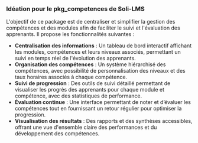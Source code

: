 ### Idéation pour le **pkg_competences** de **Soli-LMS**

L'objectif de ce package est de centraliser et simplifier la gestion des compétences et des modules afin de faciliter le suivi et l'évaluation des apprenants. Il propose les fonctionnalités suivantes :

- **Centralisation des informations** : Un tableau de bord interactif affichant les modules, compétences et leurs niveaux associés, permettant un suivi en temps réel de l'évolution des apprenants.
- **Organisation des compétences** : Un système hiérarchisé des compétences, avec possibilité de personnalisation des niveaux et des taux horaires associés à chaque compétence.
- **Suivi de progression** : Des outils de suivi détaillé permettant de visualiser les progrès des apprenants pour chaque module et compétence, avec des statistiques de performance.
- **Évaluation continue** : Une interface permettant de noter et d’évaluer les compétences tout en fournissant un retour régulier pour optimiser la progression.
- **Visualisation des résultats** : Des rapports et des synthèses accessibles, offrant une vue d'ensemble claire des performances et du développement des compétences.

